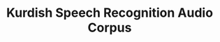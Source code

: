 ---
title: "Kurdish Speech Recognition Audio Corpus"
meta_title: "Kurdish Speech Corpus - Audio Recognition Data"
description: "Large-scale audio corpus containing 1,000 hours of Kurdish speech from 500+ speakers."
draft: false
---